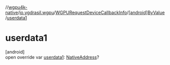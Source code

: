 //[wgpu4k-native](../../../../index.md)/[io.ygdrasil.wgpu](../../index.md)/[WGPURequestDeviceCallbackInfo](../index.md)/[[android]ByValue](index.md)/[userdata1](userdata1.md)

# userdata1

[android]\
open override var [userdata1](userdata1.md): [NativeAddress](../../../ffi/-native-address/index.md)?